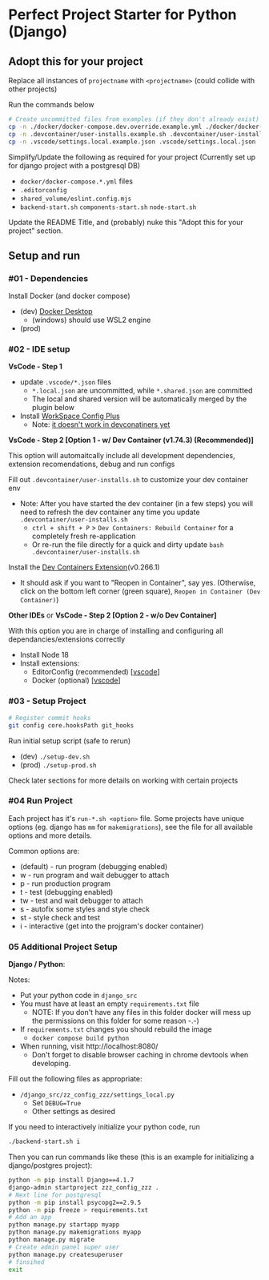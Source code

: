# Perfect Project Starter for Python (Django)

## Adopt this for your project

Replace all instances of `projectname` with `<projectname>` (could collide with other projects)

Run the commands below
```bash
# Create uncommitted files from examples (if they don't already exist)
cp -n ./docker/docker-compose.dev.override.example.yml ./docker/docker-compose.override.yml
cp -n .devcontainer/user-installs.example.sh .devcontainer/user-installs.sh
cp -n .vscode/settings.local.example.json .vscode/settings.local.json
```

Simplify/Update the following as required for your project (Currently set up for django project with a postgresql DB)

* `docker/docker-compose.*.yml` files
* `.editorconfig`
* `shared_volume/eslint.config.mjs`
* `backend-start.sh` `components-start.sh` `node-start.sh`

Update the README Title, and (probably) nuke this "Adopt this for your project" section.

## Setup and run

### #01 - Dependencies

Install Docker (and docker compose)

* (dev) [Docker Desktop](https://www.docker.com/products/docker-desktop/)
    * (windows) should use WSL2 engine
* (prod)

### #02 - IDE setup

**VsCode - Step 1**

* update `.vscode/*.json` files
    * `*.local.json` are uncommitted, while `*.shared.json` are committed
    * The local and shared version will be automatically merged by the plugin below
* Install [WorkSpace Config Plus](https://marketplace.visualstudio.com/items?itemName=swellaby.workspace-config-plus)
    * Note: [it doesn't work in devconatiners yet](https://github.com/swellaby/vscode-workspace-config-plus/issues/121)

**VsCode - Step 2 [Option 1 - w/ Dev Container (v1.74.3) (Recommended)]**

This option will automaitcally include all development dependencies, extension recomendations, debug and run configs

Fill out `.devcontainer/user-installs.sh` to customize your dev container env

* Note: After you have started the dev container (in a few steps) you will need to refresh the dev container any time you update `.devcontainer/user-installs.sh`
    * `ctrl + shift + P` > `Dev Containers: Rebuild Container` for a completely fresh re-application
    * Or re-run the file directly for a quick and dirty update `bash .devcontainer/user-installs.sh`

Install the [Dev Containers Extension](https://marketplace.visualstudio.com/items?itemName=ms-vscode-remote.remote-containers)(v0.266.1)

* It should ask if you want to "Reopen in Container", say yes. (Otherwise, click on the bottom left corner (green square), `Reopen in Container (Dev Container)`)

**Other IDEs** or **VsCode - Step 2 [Option 2 - w/o Dev Container]**

With this option you are in charge of installing and configuring all dependancies/extensions correctly

* Install Node 18
* Install extensions:
    * EditorConfig (recommended) [[vscode](https://marketplace.visualstudio.com/items?itemName=EditorConfig.EditorConfig)]
    * Docker (optional) [[vscode](https://marketplace.visualstudio.com/items?itemName=ms-azuretools.vscode-docker)]

### #03 - Setup Project

```bash
# Register commit hooks
git config core.hooksPath git_hooks
```

Run initial setup script (safe to rerun)

* (dev) `./setup-dev.sh`
* (prod) `./setup-prod.sh`

Check later sections for more details on working with certain projects

### #04 Run Project

Each project has it's `run-*.sh <option>` file. Some projects have unique options (eg. django has `mm` for `makemigrations`), see the file for all available options and more details.

Common options are:

* <none> (default) - run program (debugging enabled)
* w - run program and wait debugger to attach
* p - run production program
* t - test (debugging enabled)
* tw - test and wait debugger to attach
* s - autofix some styles and style check
* st - style check and test
* i - interactive (get into the projgram's docker container)


### 05 Additional Project Setup

**Django / Python**:

Notes:

* Put your python code in `django_src`
* You must have at least an empty `requirements.txt` file
    * NOTE: If you don't have any files in this folder docker will mess up the permissions on this folder for some reason -.-)
* If `requirements.txt` changes you should rebuild the image
    * `docker compose build python`
* When running, visit http://localhost:8080/
    * Don't forget to disable browser caching in chrome devtools when developing.

Fill out the following files as appropriate:

* `/django_src/zz_config_zzz/settings_local.py`
    * Set `DEBUG=True`
    * Other settings as desired

If you need to interactively initialize your python code, run
```bash
./backend-start.sh i
```
Then you can run commands like these (this is an example for initializing a django/postgres project):
```bash
python -m pip install Django==4.1.7
django-admin startproject zzz_config_zzz .
# Next line for postgresql
python -m pip install psycopg2==2.9.5
python -m pip freeze > requirements.txt
# Add an app
python manage.py startapp myapp
python manage.py makemigrations myapp
python manage.py migrate
# Create admin panel super user
python manage.py createsuperuser
# finsihed
exit
```

